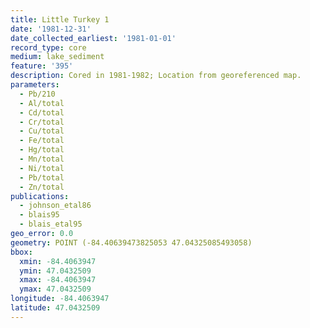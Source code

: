 ```yaml
---
title: Little Turkey 1
date: '1981-12-31'
date_collected_earliest: '1981-01-01'
record_type: core
medium: lake_sediment
feature: '395'
description: Cored in 1981-1982; Location from georeferenced map.
parameters:
  - Pb/210
  - Al/total
  - Cd/total
  - Cr/total
  - Cu/total
  - Fe/total
  - Hg/total
  - Mn/total
  - Ni/total
  - Pb/total
  - Zn/total
publications:
  - johnson_etal86
  - blais95
  - blais_etal95
geo_error: 0.0
geometry: POINT (-84.40639473825053 47.04325085493058)
bbox:
  xmin: -84.4063947
  ymin: 47.0432509
  xmax: -84.4063947
  ymax: 47.0432509
longitude: -84.4063947
latitude: 47.0432509
---
```

